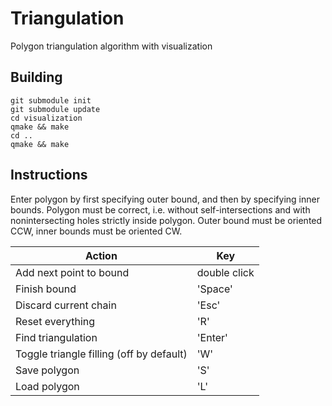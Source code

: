 Triangulation
=============

Polygon triangulation algorithm with visualization

## Building

    git submodule init
    git submodule update
    cd visualization
    qmake && make
    cd ..
    qmake && make

## Instructions

Enter polygon by first specifying outer bound, and then by specifying inner bounds.
Polygon must be correct, i.e. without self-intersections and with nonintersecting holes strictly inside polygon.
Outer bound must be oriented CCW, inner bounds must be oriented CW.

| Action                                   | Key          |
|------------------------------------------|--------------|
| Add next point to bound                  | double click |
| Finish bound                             | 'Space'      |
| Discard current chain                    | 'Esc'        |
| Reset everything                         | 'R'          |
| Find triangulation                       | 'Enter'      |
| Toggle triangle filling (off by default) | 'W'          |
| Save polygon                             | 'S'          |
| Load polygon                             | 'L'          |

